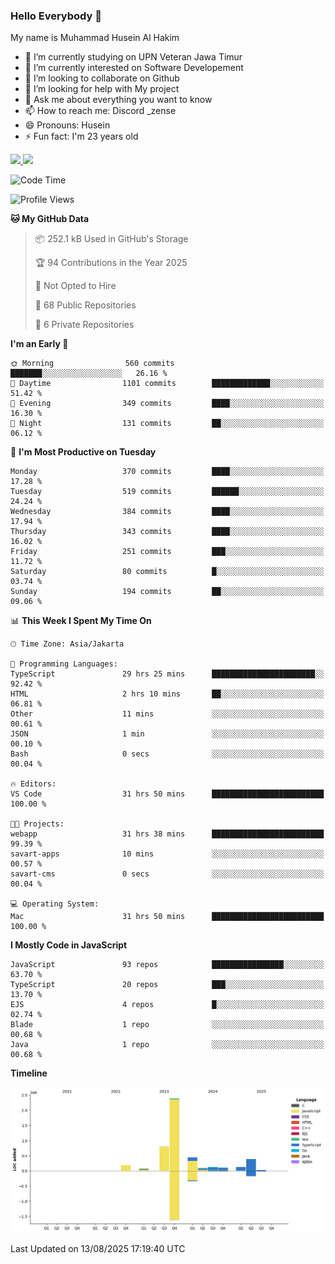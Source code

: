 ### Hello Everybody 👋

My name is Muhammad Husein Al Hakim

- 🔭 I’m currently studying on UPN Veteran Jawa Timur
- 🌱 I’m currently interested on Software Developement
- 👯 I’m looking to collaborate on Github
- 🤔 I’m looking for help with My project
- 💬 Ask me about everything you want to know
- 📫 How to reach me: Discord _zense
- 😄 Pronouns: Husein
- ⚡ Fun fact: I'm 23 years old

<p align="left">
<a href="https://github.com/huseinhq">
  <img height="180em" src="https://github-readme-stats-eight-theta.vercel.app/api?username=huseinhq&show_icons=true&theme=algolia&include_all_commits=true&count_private=true"/>
  <img height="180em" src="https://github-readme-stats-eight-theta.vercel.app/api/top-langs/?username=huseinhq&layout=compact&langs_count=8&theme=algolia"/>
</a>
</p>

<!--START_SECTION:waka-->
![Code Time](http://img.shields.io/badge/Code%20Time-2%2C523%20hrs%2023%20mins-blue)

![Profile Views](http://img.shields.io/badge/Profile%20Views-0-blue)

**🐱 My GitHub Data** 

> 📦 252.1 kB Used in GitHub's Storage 
 > 
> 🏆 94 Contributions in the Year 2025
 > 
> 🚫 Not Opted to Hire
 > 
> 📜 68 Public Repositories 
 > 
> 🔑 6 Private Repositories 
 > 
**I'm an Early 🐤** 

```text
🌞 Morning                560 commits         ███████░░░░░░░░░░░░░░░░░░   26.16 % 
🌆 Daytime                1101 commits        █████████████░░░░░░░░░░░░   51.42 % 
🌃 Evening                349 commits         ████░░░░░░░░░░░░░░░░░░░░░   16.30 % 
🌙 Night                  131 commits         ██░░░░░░░░░░░░░░░░░░░░░░░   06.12 % 
```
📅 **I'm Most Productive on Tuesday** 

```text
Monday                   370 commits         ████░░░░░░░░░░░░░░░░░░░░░   17.28 % 
Tuesday                  519 commits         ██████░░░░░░░░░░░░░░░░░░░   24.24 % 
Wednesday                384 commits         ████░░░░░░░░░░░░░░░░░░░░░   17.94 % 
Thursday                 343 commits         ████░░░░░░░░░░░░░░░░░░░░░   16.02 % 
Friday                   251 commits         ███░░░░░░░░░░░░░░░░░░░░░░   11.72 % 
Saturday                 80 commits          █░░░░░░░░░░░░░░░░░░░░░░░░   03.74 % 
Sunday                   194 commits         ██░░░░░░░░░░░░░░░░░░░░░░░   09.06 % 
```


📊 **This Week I Spent My Time On** 

```text
🕑︎ Time Zone: Asia/Jakarta

💬 Programming Languages: 
TypeScript               29 hrs 25 mins      ███████████████████████░░   92.42 % 
HTML                     2 hrs 10 mins       ██░░░░░░░░░░░░░░░░░░░░░░░   06.81 % 
Other                    11 mins             ░░░░░░░░░░░░░░░░░░░░░░░░░   00.61 % 
JSON                     1 min               ░░░░░░░░░░░░░░░░░░░░░░░░░   00.10 % 
Bash                     0 secs              ░░░░░░░░░░░░░░░░░░░░░░░░░   00.04 % 

🔥 Editors: 
VS Code                  31 hrs 50 mins      █████████████████████████   100.00 % 

🐱‍💻 Projects: 
webapp                   31 hrs 38 mins      █████████████████████████   99.39 % 
savart-apps              10 mins             ░░░░░░░░░░░░░░░░░░░░░░░░░   00.57 % 
savart-cms               0 secs              ░░░░░░░░░░░░░░░░░░░░░░░░░   00.04 % 

💻 Operating System: 
Mac                      31 hrs 50 mins      █████████████████████████   100.00 % 
```

**I Mostly Code in JavaScript** 

```text
JavaScript               93 repos            ████████████████░░░░░░░░░   63.70 % 
TypeScript               20 repos            ███░░░░░░░░░░░░░░░░░░░░░░   13.70 % 
EJS                      4 repos             █░░░░░░░░░░░░░░░░░░░░░░░░   02.74 % 
Blade                    1 repo              ░░░░░░░░░░░░░░░░░░░░░░░░░   00.68 % 
Java                     1 repo              ░░░░░░░░░░░░░░░░░░░░░░░░░   00.68 % 
```



**Timeline**

![Lines of Code chart](https://raw.githubusercontent.com/HuseinHQ/HuseinHQ/main/assets/bar_graph.png)


 Last Updated on 13/08/2025 17:19:40 UTC
<!--END_SECTION:waka-->
